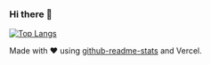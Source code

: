 ### Hi there 👋

<!-- [![Dudi's GitHub stats](https://github-readme-stats.vercel.app/api?username=dudil&count_private=true&layout=compact&theme=gotham)](https://github.com/anuraghazra/github-readme-stats) -->

[![Top Langs](https://github-readme-stats.vercel.app/api/top-langs/?username=dudil&count_private=true@langs_count=10&layout=compact&theme=gotham)](https://github.com/anuraghazra/github-readme-stats)

Made with ❤️ using [github-readme-stats](https://github.com/anuraghazra/github-readme-stats) and Vercel.

<!--
**dudil/dudil** is a ✨ _special_ ✨ repository because its `README.md` (this file) appears on your GitHub profile.

Here are some ideas to get you started:

- 🔭 I’m currently working on ...
- 🌱 I’m currently learning ...
- 👯 I’m looking to collaborate on ...
- 🤔 I’m looking for help with ...
- 💬 Ask me about ...
- 📫 How to reach me: ...
- 😄 Pronouns: ...
- ⚡ Fun fact: ...
-->
